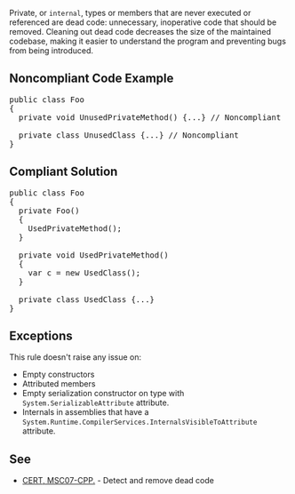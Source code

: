 Private, or `internal`, types or members that are never executed or referenced are dead code: unnecessary, inoperative code that should
be removed. Cleaning out dead code decreases the size of the maintained codebase, making it easier to understand the program and preventing bugs from
being introduced.

## Noncompliant Code Example

<pre>
public class Foo
{
  private void UnusedPrivateMethod() {...} // Noncompliant

  private class UnusedClass {...} // Noncompliant
}
</pre>

## Compliant Solution

<pre>
public class Foo
{
  private Foo()
  {
    UsedPrivateMethod();
  }

  private void UsedPrivateMethod()
  {
    var c = new UsedClass();
  }

  private class UsedClass {...}
}
</pre>

## Exceptions

This rule doesn't raise any issue on:

*   Empty constructors
*   Attributed members
*   Empty serialization constructor on type with `System.SerializableAttribute` attribute.
*   Internals in assemblies that have a `System.Runtime.CompilerServices.InternalsVisibleToAttribute` attribute.

## See

*   [CERT, MSC07-CPP.](https://www.securecoding.cert.org/confluence/x/OYIyAQ) - Detect and remove dead code